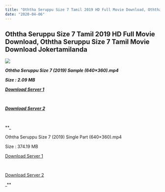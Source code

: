 ```yaml
---
title: "Oththa Seruppu Size 7 Tamil 2019 HD Full Movie Download, Oththa Seruppu Size 7 Tamil Movie Download Jokertamilanda"
date: "2020-04-06"
---
```


## Oththa Seruppu Size 7 Tamil 2019 HD Full Movie Download, Oththa Seruppu Size 7 Tamil Movie Download Jokertamilanda

![](https://images.moviebuff.com/0076a5e9-571d-45eb-925f-1b1a9934ccce?w=1000)

**_Oththa Seruppu Size 7 (2019) Sample (640×360).mp4_**

**_Size : 2.09 MB_**

**_[Download Server 1](http://c1.wetransfer.vip/files/Tamil{b337cb003d07febca875724d018e20f8c1927a284fdd439ea607fcc650de5bb7}20Movies/Tamil{b337cb003d07febca875724d018e20f8c1927a284fdd439ea607fcc650de5bb7}202019{b337cb003d07febca875724d018e20f8c1927a284fdd439ea607fcc650de5bb7}20Movies/Oththa{b337cb003d07febca875724d018e20f8c1927a284fdd439ea607fcc650de5bb7}20Seruppu{b337cb003d07febca875724d018e20f8c1927a284fdd439ea607fcc650de5bb7}20Size{b337cb003d07febca875724d018e20f8c1927a284fdd439ea607fcc650de5bb7}207{b337cb003d07febca875724d018e20f8c1927a284fdd439ea607fcc650de5bb7}20(2019)/Oththa{b337cb003d07febca875724d018e20f8c1927a284fdd439ea607fcc650de5bb7}20Seruppu{b337cb003d07febca875724d018e20f8c1927a284fdd439ea607fcc650de5bb7}20Size{b337cb003d07febca875724d018e20f8c1927a284fdd439ea607fcc650de5bb7}207{b337cb003d07febca875724d018e20f8c1927a284fdd439ea607fcc650de5bb7}20(2019){b337cb003d07febca875724d018e20f8c1927a284fdd439ea607fcc650de5bb7}20Proper{b337cb003d07febca875724d018e20f8c1927a284fdd439ea607fcc650de5bb7}20HDRip/Oththa{b337cb003d07febca875724d018e20f8c1927a284fdd439ea607fcc650de5bb7}20Seruppu{b337cb003d07febca875724d018e20f8c1927a284fdd439ea607fcc650de5bb7}20Size{b337cb003d07febca875724d018e20f8c1927a284fdd439ea607fcc650de5bb7}207{b337cb003d07febca875724d018e20f8c1927a284fdd439ea607fcc650de5bb7}20(2019){b337cb003d07febca875724d018e20f8c1927a284fdd439ea607fcc650de5bb7}20Sample{b337cb003d07febca875724d018e20f8c1927a284fdd439ea607fcc650de5bb7}20(640x360).mp4)_**

**_[  
](http://c1.wetransfer.vip/files/Tamil{b337cb003d07febca875724d018e20f8c1927a284fdd439ea607fcc650de5bb7}20Movies/Tamil{b337cb003d07febca875724d018e20f8c1927a284fdd439ea607fcc650de5bb7}202019{b337cb003d07febca875724d018e20f8c1927a284fdd439ea607fcc650de5bb7}20Movies/Oththa{b337cb003d07febca875724d018e20f8c1927a284fdd439ea607fcc650de5bb7}20Seruppu{b337cb003d07febca875724d018e20f8c1927a284fdd439ea607fcc650de5bb7}20Size{b337cb003d07febca875724d018e20f8c1927a284fdd439ea607fcc650de5bb7}207{b337cb003d07febca875724d018e20f8c1927a284fdd439ea607fcc650de5bb7}20(2019)/Oththa{b337cb003d07febca875724d018e20f8c1927a284fdd439ea607fcc650de5bb7}20Seruppu{b337cb003d07febca875724d018e20f8c1927a284fdd439ea607fcc650de5bb7}20Size{b337cb003d07febca875724d018e20f8c1927a284fdd439ea607fcc650de5bb7}207{b337cb003d07febca875724d018e20f8c1927a284fdd439ea607fcc650de5bb7}20(2019){b337cb003d07febca875724d018e20f8c1927a284fdd439ea607fcc650de5bb7}20Proper{b337cb003d07febca875724d018e20f8c1927a284fdd439ea607fcc650de5bb7}20HDRip/Oththa{b337cb003d07febca875724d018e20f8c1927a284fdd439ea607fcc650de5bb7}20Seruppu{b337cb003d07febca875724d018e20f8c1927a284fdd439ea607fcc650de5bb7}20Size{b337cb003d07febca875724d018e20f8c1927a284fdd439ea607fcc650de5bb7}207{b337cb003d07febca875724d018e20f8c1927a284fdd439ea607fcc650de5bb7}20(2019){b337cb003d07febca875724d018e20f8c1927a284fdd439ea607fcc650de5bb7}20Sample{b337cb003d07febca875724d018e20f8c1927a284fdd439ea607fcc650de5bb7}20(640x360).mp4)_**

**_[Download Server 2](http://c1.wetransfer.vip/files/Tamil{b337cb003d07febca875724d018e20f8c1927a284fdd439ea607fcc650de5bb7}20Movies/Tamil{b337cb003d07febca875724d018e20f8c1927a284fdd439ea607fcc650de5bb7}202019{b337cb003d07febca875724d018e20f8c1927a284fdd439ea607fcc650de5bb7}20Movies/Oththa{b337cb003d07febca875724d018e20f8c1927a284fdd439ea607fcc650de5bb7}20Seruppu{b337cb003d07febca875724d018e20f8c1927a284fdd439ea607fcc650de5bb7}20Size{b337cb003d07febca875724d018e20f8c1927a284fdd439ea607fcc650de5bb7}207{b337cb003d07febca875724d018e20f8c1927a284fdd439ea607fcc650de5bb7}20(2019)/Oththa{b337cb003d07febca875724d018e20f8c1927a284fdd439ea607fcc650de5bb7}20Seruppu{b337cb003d07febca875724d018e20f8c1927a284fdd439ea607fcc650de5bb7}20Size{b337cb003d07febca875724d018e20f8c1927a284fdd439ea607fcc650de5bb7}207{b337cb003d07febca875724d018e20f8c1927a284fdd439ea607fcc650de5bb7}20(2019){b337cb003d07febca875724d018e20f8c1927a284fdd439ea607fcc650de5bb7}20Proper{b337cb003d07febca875724d018e20f8c1927a284fdd439ea607fcc650de5bb7}20HDRip/Oththa{b337cb003d07febca875724d018e20f8c1927a284fdd439ea607fcc650de5bb7}20Seruppu{b337cb003d07febca875724d018e20f8c1927a284fdd439ea607fcc650de5bb7}20Size{b337cb003d07febca875724d018e20f8c1927a284fdd439ea607fcc650de5bb7}207{b337cb003d07febca875724d018e20f8c1927a284fdd439ea607fcc650de5bb7}20(2019){b337cb003d07febca875724d018e20f8c1927a284fdd439ea607fcc650de5bb7}20Sample{b337cb003d07febca875724d018e20f8c1927a284fdd439ea607fcc650de5bb7}20(640x360).mp4)_**

**_[  
](http://c1.wetransfer.vip/files/Tamil{b337cb003d07febca875724d018e20f8c1927a284fdd439ea607fcc650de5bb7}20Movies/Tamil{b337cb003d07febca875724d018e20f8c1927a284fdd439ea607fcc650de5bb7}202019{b337cb003d07febca875724d018e20f8c1927a284fdd439ea607fcc650de5bb7}20Movies/Oththa{b337cb003d07febca875724d018e20f8c1927a284fdd439ea607fcc650de5bb7}20Seruppu{b337cb003d07febca875724d018e20f8c1927a284fdd439ea607fcc650de5bb7}20Size{b337cb003d07febca875724d018e20f8c1927a284fdd439ea607fcc650de5bb7}207{b337cb003d07febca875724d018e20f8c1927a284fdd439ea607fcc650de5bb7}20(2019)/Oththa{b337cb003d07febca875724d018e20f8c1927a284fdd439ea607fcc650de5bb7}20Seruppu{b337cb003d07febca875724d018e20f8c1927a284fdd439ea607fcc650de5bb7}20Size{b337cb003d07febca875724d018e20f8c1927a284fdd439ea607fcc650de5bb7}207{b337cb003d07febca875724d018e20f8c1927a284fdd439ea607fcc650de5bb7}20(2019){b337cb003d07febca875724d018e20f8c1927a284fdd439ea607fcc650de5bb7}20Proper{b337cb003d07febca875724d018e20f8c1927a284fdd439ea607fcc650de5bb7}20HDRip/Oththa{b337cb003d07febca875724d018e20f8c1927a284fdd439ea607fcc650de5bb7}20Seruppu{b337cb003d07febca875724d018e20f8c1927a284fdd439ea607fcc650de5bb7}20Size{b337cb003d07febca875724d018e20f8c1927a284fdd439ea607fcc650de5bb7}207{b337cb003d07febca875724d018e20f8c1927a284fdd439ea607fcc650de5bb7}20(2019){b337cb003d07febca875724d018e20f8c1927a284fdd439ea607fcc650de5bb7}20Sample{b337cb003d07febca875724d018e20f8c1927a284fdd439ea607fcc650de5bb7}20(640x360).mp4)_**

**_

Oththa Seruppu Size 7 (2019) Single Part (640×360).mp4

Size : 374.19 MB

[Download Server 1](http://c8.wetransfer.vip//files/Oththa{b337cb003d07febca875724d018e20f8c1927a284fdd439ea607fcc650de5bb7}20Seruppu{b337cb003d07febca875724d018e20f8c1927a284fdd439ea607fcc650de5bb7}20Size{b337cb003d07febca875724d018e20f8c1927a284fdd439ea607fcc650de5bb7}207{b337cb003d07febca875724d018e20f8c1927a284fdd439ea607fcc650de5bb7}20(2019).mp4)

[  
](http://c8.wetransfer.vip//files/Oththa{b337cb003d07febca875724d018e20f8c1927a284fdd439ea607fcc650de5bb7}20Seruppu{b337cb003d07febca875724d018e20f8c1927a284fdd439ea607fcc650de5bb7}20Size{b337cb003d07febca875724d018e20f8c1927a284fdd439ea607fcc650de5bb7}207{b337cb003d07febca875724d018e20f8c1927a284fdd439ea607fcc650de5bb7}20(2019).mp4)

[Download Server 2](http://c8.wetransfer.vip//files/Oththa{b337cb003d07febca875724d018e20f8c1927a284fdd439ea607fcc650de5bb7}20Seruppu{b337cb003d07febca875724d018e20f8c1927a284fdd439ea607fcc650de5bb7}20Size{b337cb003d07febca875724d018e20f8c1927a284fdd439ea607fcc650de5bb7}207{b337cb003d07febca875724d018e20f8c1927a284fdd439ea607fcc650de5bb7}20(2019).mp4)

_**

